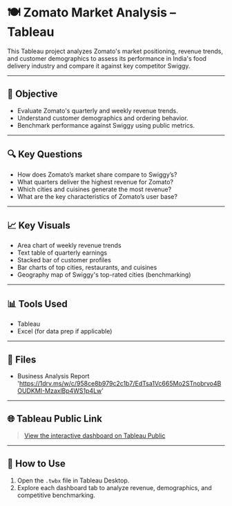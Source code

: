 # 🍽️ Zomato Market Analysis – Tableau

This Tableau project analyzes Zomato's market positioning, revenue trends, and customer demographics to assess its performance in India's food delivery industry and compare it against key competitor Swiggy.

---

## 🎯 Objective

- Evaluate Zomato's quarterly and weekly revenue trends.
- Understand customer demographics and ordering behavior.
- Benchmark performance against Swiggy using public metrics.

---

## 🔍 Key Questions

- How does Zomato’s market share compare to Swiggy’s?
- What quarters deliver the highest revenue for Zomato?
- Which cities and cuisines generate the most revenue?
- What are the key characteristics of Zomato’s user base?

---

## 📈 Key Visuals

- Area chart of weekly revenue trends
- Text table of quarterly earnings
- Stacked bar of customer profiles
- Bar charts of top cities, restaurants, and cuisines
- Geography map of Swiggy's top-rated cities (benchmarking)

---

## 📊 Tools Used

- Tableau
- Excel (for data prep if applicable)

---

## 📁 Files

- Business Analysis Report 'https://1drv.ms/w/c/958ce8b979c2c1b7/EdTsa1Vc665Mo2STnobrvo4BOUDKMI-MzaxlBp4WS1p4Lw'

---

## 🌐 Tableau Public Link

> [View the interactive dashboard on Tableau Public](https://public.tableau.com/views/New_Zomato_finalproject_bia_subs1/ZomatosTopCuisineSelections?:language=en-US&:sid=&:redirect=auth&:display_count=n&:origin=viz_share_link)

---

## 🧭 How to Use

1. Open the `.twbx` file in Tableau Desktop.
2. Explore each dashboard tab to analyze revenue, demographics, and competitive benchmarking.

